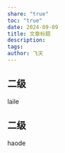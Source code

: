 ```yaml
---
share: "true"
toc: "true"
date: 2024-09-09
title: 文章标题
description: 
tags: 
author: 飞天
---
```



## 二级

laile

## 二级

haode